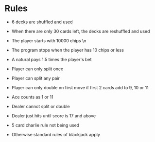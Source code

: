 # Rules

- 6 decks are shuffled and used
- When there are only 30 cards left, the decks are reshuffled and used    
- The player starts with 10000 chips \n
- The program stops when the player has 10 chips or less

- A natural pays 1.5 times the player's bet
- Player can only split once
- Player can split any pair

- Player can only double on first move if first 2 cards add to 9, 10 or 11
- Ace counts as 1 or 11

- Dealer cannot split or double
- Dealer just hits until score is 17 and above
- 5 card charlie rule not being used

- Otherwise standard rules of blackjack apply
